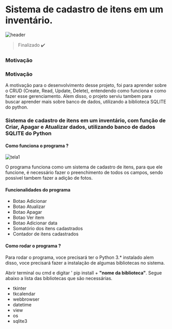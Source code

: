 # Sistema de cadastro de itens em um inventário.
![header](https://github.com/italo-mgl/Sistema_Cadastro_Inventario/assets/111648211/1259eb19-bfc6-41eb-ac65-175d95d88379)

> Finalizado ✔️

<h3>Motivação</h3>
<h3>Motivação</h3>


<p>A motivação para o desenvolvimento desse projeto, foi para aprender sobre o CRUD (Create, Read, Update, Delete), entendendo como funciona e como fazer esse gerenciamento.
  Alem disso, o projeto serviu tambem para buscar aprender mais sobre banco de dados, utilizando a biblioteca SQLITE do python.
</p>
  
</p>
<h3>Sistema de cadastro de itens em um inventário, com função de Criar, Apagar e Atualizar dados, utilizando banco de dados SQLITE do Python </h3>

#### Como funciona o programa ?
![tela1](https://github.com/italo-mgl/Sistema_Cadastro_Inventario/assets/111648211/f2b5c054-3cb1-4a03-9448-fb7c6c438563)

<p>O programa funciona como um sistema de cadastro de itens, para que ele funcione, é necessário fazer o preenchimento de todos os campos, sendo possivel tambem fazer a adição de fotos.</p>


<h4>Funcionalidades do programa</h4>

* Botao Adicionar
* Botao Atualizar
* Botao Apagar
* Botao Ver item
* Botao Adicionar data
* Somatório dos itens cadastrados
* Contador de itens cadastrados

<h4> Como rodar o programa ? </h4>
<p>
  Para rodar o programa, voce precisará ter o Python 3.* instalado alem disso, voce precisará fazer a instalação de algumas bibliotecas no sistema.
</p>
<p>
  Abrir terminal ou cmd e digitar ' pip install + <strong>"nome da biblioteca"</strong>. Segue abaixo a lista das bibliotecas que são necessárias.
</p>

* tkinter
* tkcalendar
* webbrowser
* datetime
* view
* os
* sqlite3

